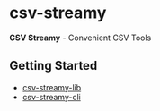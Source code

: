 # csv-streamy

**CSV Streamy** - Convenient CSV Tools

## Getting Started

- [csv-streamy-lib](https://github.com/keidrun/csv-stream/tree/main/packages/csv-stream-lib#README.md)
- [csv-streamy-cli](https://github.com/keidrun/csv-stream/tree/main/packages/csv-stream-cli#README.md)
